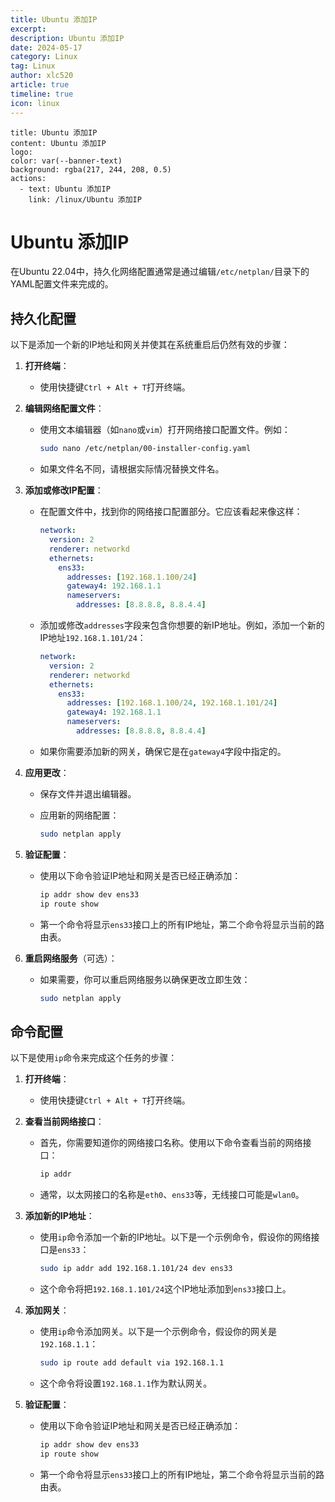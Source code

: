 ```yaml
---
title: Ubuntu 添加IP
excerpt:
description: Ubuntu 添加IP
date: 2024-05-17
category: Linux
tag: Linux
author: xlc520
article: true
timeline: true
icon: linux
---
```


```component VPBanner
title: Ubuntu 添加IP
content: Ubuntu 添加IP
logo: 
color: var(--banner-text)
background: rgba(217, 244, 208, 0.5)
actions:
  - text: Ubuntu 添加IP
    link: /linux/Ubuntu 添加IP
```

# Ubuntu 添加IP

在Ubuntu 22.04中，持久化网络配置通常是通过编辑`/etc/netplan/`目录下的YAML配置文件来完成的。

## **持久化配置**

以下是添加一个新的IP地址和网关并使其在系统重启后仍然有效的步骤：

1. **打开终端**：

    - 使用快捷键`Ctrl + Alt + T`打开终端。

2. **编辑网络配置文件**：

    - 使用文本编辑器（如`nano`或`vim`）打开网络接口配置文件。例如：

      ```bash
      sudo nano /etc/netplan/00-installer-config.yaml
      ```

    - 如果文件名不同，请根据实际情况替换文件名。

3. **添加或修改IP配置**：

    - 在配置文件中，找到你的网络接口配置部分。它应该看起来像这样：

      ```yaml
      network:
        version: 2
        renderer: networkd
        ethernets:
          ens33:
            addresses: [192.168.1.100/24]
            gateway4: 192.168.1.1
            nameservers:
              addresses: [8.8.8.8, 8.8.4.4]
      ```

    - 添加或修改`addresses`字段来包含你想要的新IP地址。例如，添加一个新的IP地址`192.168.1.101/24`：

      ```yaml
      network:
        version: 2
        renderer: networkd
        ethernets:
          ens33:
            addresses: [192.168.1.100/24, 192.168.1.101/24]
            gateway4: 192.168.1.1
            nameservers:
              addresses: [8.8.8.8, 8.8.4.4]
      ```

    - 如果你需要添加新的网关，确保它是在`gateway4`字段中指定的。

4. **应用更改**：

    - 保存文件并退出编辑器。

    - 应用新的网络配置：

      ```bash
      sudo netplan apply
      ```

5. **验证配置**：

    - 使用以下命令验证IP地址和网关是否已经正确添加：

      ```bash
      ip addr show dev ens33
      ip route show
      ```

    - 第一个命令将显示`ens33`接口上的所有IP地址，第二个命令将显示当前的路由表。

6. **重启网络服务**（可选）：

    - 如果需要，你可以重启网络服务以确保更改立即生效：

      ```bash
      sudo netplan apply
      ```

## 命令配置

以下是使用`ip`命令来完成这个任务的步骤：

1. **打开终端**：

    - 使用快捷键`Ctrl + Alt + T`打开终端。

2. **查看当前网络接口**：

    - 首先，你需要知道你的网络接口名称。使用以下命令查看当前的网络接口：

      ```bash
      ip addr
      ```

    - 通常，以太网接口的名称是`eth0`、`ens33`等，无线接口可能是`wlan0`。

3. **添加新的IP地址**：

    - 使用`ip`命令添加一个新的IP地址。以下是一个示例命令，假设你的网络接口是`ens33`：

      ```bash
      sudo ip addr add 192.168.1.101/24 dev ens33
      ```

    - 这个命令将把`192.168.1.101/24`这个IP地址添加到`ens33`接口上。

4. **添加网关**：

    - 使用`ip`命令添加网关。以下是一个示例命令，假设你的网关是`192.168.1.1`：

      ```bash
      sudo ip route add default via 192.168.1.1
      ```

    - 这个命令将设置`192.168.1.1`作为默认网关。

5. **验证配置**：

    - 使用以下命令验证IP地址和网关是否已经正确添加：

      ```bash
      ip addr show dev ens33
      ip route show
      ```

    - 第一个命令将显示`ens33`接口上的所有IP地址，第二个命令将显示当前的路由表。

<Share colorful service="email,qq,qzone,qrcode,weibo,telegram,twitter" />
